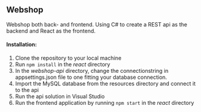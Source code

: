 ## Webshop

Webshop both back- and frontend. Using C# to create a REST api as the backend and React as the frontend.

#### Installation:
1. Clone the repository to your local machine
2. Run `npm install` in the <i>react</i> directory
3. In the <i>webshop-api</i> directory, change the connectionstring in appsettings.json file to one fitting your database connection.  
4. Import the MySQL database from the resources directory and connect it to the api
5. Run the api solution in Visual Studio
6. Run the frontend application by running `npm start` in the <i>react</i> directory
